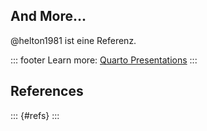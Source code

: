 ## And More...

@helton1981 ist eine Referenz.

::: footer
Learn more: [Quarto Presentations](https://quarto.org/docs/presentations/revealjs/)
:::

## References

::: {#refs}
:::
